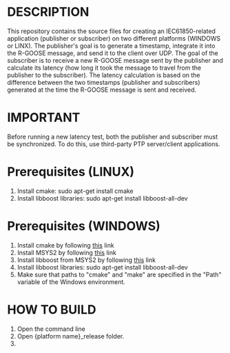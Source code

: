 # DESCRIPTION
This repository contains the source files for creating an IEC61850-related application (publisher or subscriber) on two different platforms (WINDOWS or LINX). The publisher's goal is to generate a timestamp, integrate it into the R-GOOSE message, and send it to the client over UDP. The goal of the subscriber is to receive a new R-GOOSE message sent by the publisher and calculate its latency (how long it took the message to travel from the publisher to the subscriber). The latency calculation is based on the difference between the two timestamps (publisher and subscribers) generated at the time the R-GOOSE message is sent and received.

# IMPORTANT
Before running a new latency test, both the publisher and subscriber must be synchronized. To do this, use third-party PTP server/client applications.

# Prerequisites (LINUX)
1. Install cmake: sudo apt-get install cmake
2. Install libboost libraries: sudo apt-get install libboost-all-dev

# Prerequisites (WINDOWS)
1. Install cmake by following [this](https://cmake.org/download/) link
2. Install MSYS2 by following [this](https://www.msys2.org/) link
3. Install libboost from MSYS2 by following [this](https://packages.msys2.org/package/mingw-w64-x86_64-boost) link
4. Install libboost libraries: sudo apt-get install libboost-all-dev
5. Make sure that paths to "cmake" and "make" are specified in the "Path" variable of the Windows environment.

# HOW TO BUILD
1. Open the command line
2. Open {platform name}_release folder.
3. 
